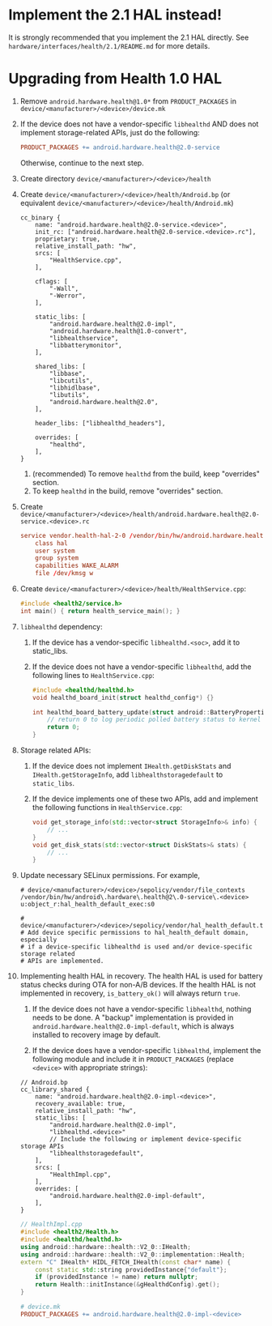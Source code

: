 # Implement the 2.1 HAL instead!

It is strongly recommended that you implement the 2.1 HAL directly. See
`hardware/interfaces/health/2.1/README.md` for more details.

# Upgrading from Health 1.0 HAL

1. Remove `android.hardware.health@1.0*` from `PRODUCT_PACKAGES`
   in `device/<manufacturer>/<device>/device.mk`

1. If the device does not have a vendor-specific `libhealthd` AND does not
   implement storage-related APIs, just do the following:

   ```mk
   PRODUCT_PACKAGES += android.hardware.health@2.0-service
   ```

   Otherwise, continue to the next step.

1. Create directory
   `device/<manufacturer>/<device>/health`

1. Create `device/<manufacturer>/<device>/health/Android.bp`
   (or equivalent `device/<manufacturer>/<device>/health/Android.mk`)

    ```bp
    cc_binary {
        name: "android.hardware.health@2.0-service.<device>",
        init_rc: ["android.hardware.health@2.0-service.<device>.rc"],
        proprietary: true,
        relative_install_path: "hw",
        srcs: [
            "HealthService.cpp",
        ],

        cflags: [
            "-Wall",
            "-Werror",
        ],

        static_libs: [
            "android.hardware.health@2.0-impl",
            "android.hardware.health@1.0-convert",
            "libhealthservice",
            "libbatterymonitor",
        ],

        shared_libs: [
            "libbase",
            "libcutils",
            "libhidlbase",
            "libutils",
            "android.hardware.health@2.0",
        ],

        header_libs: ["libhealthd_headers"],

        overrides: [
            "healthd",
        ],
    }
    ```

    1. (recommended) To remove `healthd` from the build, keep "overrides" section.
    1. To keep `healthd` in the build, remove "overrides" section.

1. Create `device/<manufacturer>/<device>/health/android.hardware.health@2.0-service.<device>.rc`

    ```rc
    service vendor.health-hal-2-0 /vendor/bin/hw/android.hardware.health@2.0-service.<device>
        class hal
        user system
        group system
        capabilities WAKE_ALARM
        file /dev/kmsg w
    ```

1. Create `device/<manufacturer>/<device>/health/HealthService.cpp`:

    ```c++
    #include <health2/service.h>
    int main() { return health_service_main(); }
    ```

1. `libhealthd` dependency:

    1. If the device has a vendor-specific `libhealthd.<soc>`, add it to static_libs.

    1. If the device does not have a vendor-specific `libhealthd`, add the following
        lines to `HealthService.cpp`:

        ```c++
        #include <healthd/healthd.h>
        void healthd_board_init(struct healthd_config*) {}

        int healthd_board_battery_update(struct android::BatteryProperties*) {
            // return 0 to log periodic polled battery status to kernel log
            return 0;
        }
        ```

1. Storage related APIs:

    1. If the device does not implement `IHealth.getDiskStats` and
        `IHealth.getStorageInfo`, add `libhealthstoragedefault` to `static_libs`.

    1. If the device implements one of these two APIs, add and implement the
        following functions in `HealthService.cpp`:

        ```c++
        void get_storage_info(std::vector<struct StorageInfo>& info) {
            // ...
        }
        void get_disk_stats(std::vector<struct DiskStats>& stats) {
            // ...
        }
        ```

1. Update necessary SELinux permissions. For example,

    ```
    # device/<manufacturer>/<device>/sepolicy/vendor/file_contexts
    /vendor/bin/hw/android\.hardware\.health@2\.0-service\.<device> u:object_r:hal_health_default_exec:s0

    # device/<manufacturer>/<device>/sepolicy/vendor/hal_health_default.te
    # Add device specific permissions to hal_health_default domain, especially
    # if a device-specific libhealthd is used and/or device-specific storage related
    # APIs are implemented.
    ```

1. Implementing health HAL in recovery. The health HAL is used for battery
status checks during OTA for non-A/B devices. If the health HAL is not
implemented in recovery, `is_battery_ok()` will always return `true`.

    1. If the device does not have a vendor-specific `libhealthd`, nothing needs to
    be done. A "backup" implementation is provided in
    `android.hardware.health@2.0-impl-default`, which is always installed to recovery
    image by default.

    1. If the device does have a vendor-specific `libhealthd`, implement the following
    module and include it in `PRODUCT_PACKAGES` (replace `<device>` with appropriate
    strings):

    ```bp
    // Android.bp
    cc_library_shared {
        name: "android.hardware.health@2.0-impl-<device>",
        recovery_available: true,
        relative_install_path: "hw",
        static_libs: [
            "android.hardware.health@2.0-impl",
            "libhealthd.<device>"
            // Include the following or implement device-specific storage APIs
            "libhealthstoragedefault",
        ],
        srcs: [
            "HealthImpl.cpp",
        ],
        overrides: [
            "android.hardware.health@2.0-impl-default",
        ],
    }
    ```

    ```c++
    // HealthImpl.cpp
    #include <health2/Health.h>
    #include <healthd/healthd.h>
    using android::hardware::health::V2_0::IHealth;
    using android::hardware::health::V2_0::implementation::Health;
    extern "C" IHealth* HIDL_FETCH_IHealth(const char* name) {
        const static std::string providedInstance{"default"};
        if (providedInstance != name) return nullptr;
        return Health::initInstance(&gHealthdConfig).get();
    }
    ```

    ```mk
    # device.mk
    PRODUCT_PACKAGES += android.hardware.health@2.0-impl-<device>
    ```
